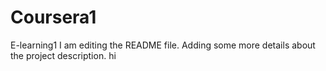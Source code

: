 # Coursera1
E-learning1
I am editing the README file. Adding some more details about the project description.
hi
